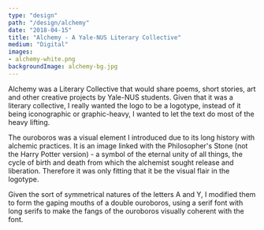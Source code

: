 ```yaml
---
type: "design"
path: "/design/alchemy"
date: "2018-04-15"
title: "Alchemy - A Yale-NUS Literary Collective"
medium: "Digital"
images:
- alchemy-white.png
backgroundImage: alchemy-bg.jpg
---
```


Alchemy was a Literary Collective that would share poems, short stories, art and other creative projects by Yale-NUS students. Given that it was a literary collective, I really wanted the logo to be a logotype, instead of it being iconographic or graphic-heavy, I wanted to let the text do most of the heavy lifting.

The ouroboros was a visual element I introduced due to its long history with alchemic practices. It is an image linked with the Philosopher's Stone (not the Harry Potter version) - a symbol of the eternal unity of all things, the cycle of birth and death from which the alchemist sought release and liberation. Therefore it was only fitting that it be the visual flair in the logotype.

Given the sort of symmetrical natures of the letters A and Y, I modified them to form the gaping mouths of a double ouroboros, using a serif font with long serifs to make the fangs of the ouroboros visually coherent with the font.